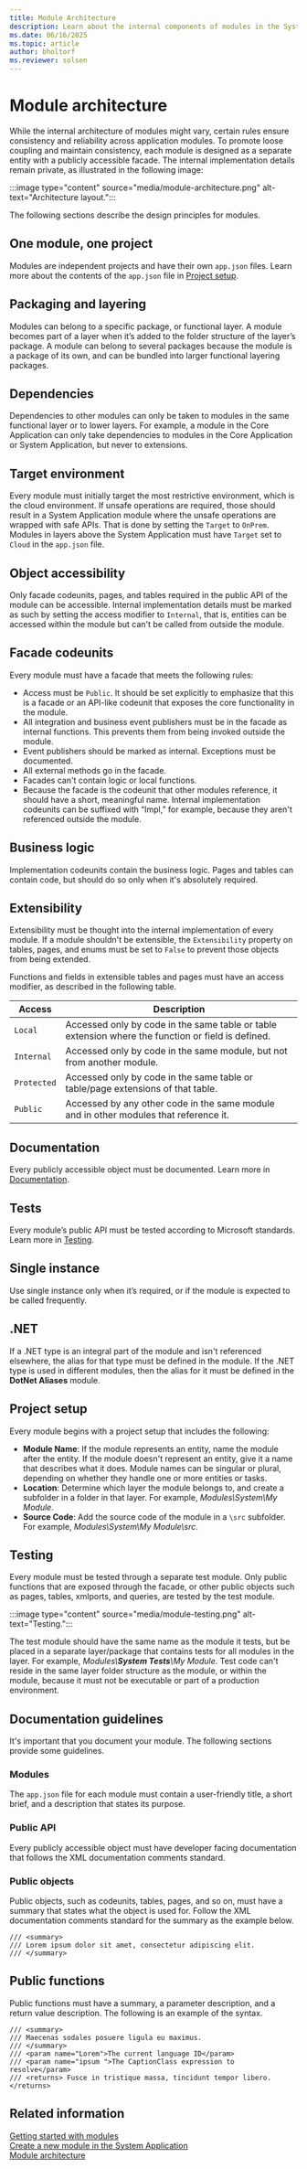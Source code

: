 ```yaml
---
title: Module Architecture
description: Learn about the internal components of modules in the System Application.
ms.date: 06/16/2025
ms.topic: article
author: bholtorf
ms.reviewer: solsen
---
```


# Module architecture

While the internal architecture of modules might vary, certain rules ensure consistency and reliability across application modules. To promote loose coupling and maintain consistency, each module is designed as a separate entity with a publicly accessible facade. The internal implementation details remain private, as illustrated in the following image: 

:::image type="content" source="media/module-architecture.png" alt-text="Architecture layout.":::

The following sections describe the design principles for modules.

## One module, one project

Modules are independent projects and have their own `app.json` files. Learn more about the contents of the `app.json` file in [Project setup](devenv-blueprint.md#project-setup).

## Packaging and layering

Modules can belong to a specific package, or functional layer. A module becomes part of a layer when it’s added to the folder structure of the layer’s package. A module can belong to several packages because the module is a package of its own, and can be bundled into larger functional layering packages.

## Dependencies

Dependencies to other modules can only be taken to modules in the same functional layer or to lower layers. For example, a module in the Core Application can only take dependencies to modules in the Core Application or System Application, but never to extensions.

## Target environment

Every module must initially target the most restrictive environment, which is the cloud environment. If unsafe operations are required, those should result in a System Application module where the unsafe operations are wrapped with safe APIs. That is done by setting the `Target` to `OnPrem`. Modules in layers above the System Application must have `Target` set to `Cloud` in the `app.json` file.

## Object accessibility 

Only facade codeunits, pages, and tables required in the public API of the module can be accessible. Internal implementation details must be marked as such by setting the access modifier to `Internal`, that is, entities can be accessed within the module but can't be called from outside the module.

## Facade codeunits

Every module must have a facade that meets the following rules:

* Access must be `Public`. It should be set explicitly to emphasize that this is a facade or an API-like codeunit that exposes the core functionality in the module.
* All integration and business event publishers must be in the facade as internal functions. This prevents them from being invoked outside the module.
* Event publishers should be marked as internal. Exceptions must be documented.
* All external methods go in the facade.
* Facades can't contain logic or local functions.
* Because the facade is the codeunit that other modules reference, it should have a short, meaningful name. Internal implementation codeunits can be suffixed with “Impl,” for example, because they aren't referenced outside the module.

## Business logic

Implementation codeunits contain the business logic. Pages and tables can contain code, but should do so only when it's absolutely required.

## Extensibility

Extensibility must be thought into the internal implementation of every module. If a module shouldn't be extensible, the `Extensibility` property on tables, pages, and enums must be set to `False` to prevent those objects from being extended.

Functions and fields in extensible tables and pages must have an access modifier, as described in the following table.

|Access  |Description  |
|---------|---------|
|`Local`|Accessed only by code in the same table or table extension where the function or field is defined.|
|`Internal`|Accessed only by code in the same module, but not from another module.|
|`Protected`|Accessed only by code in the same table or table/page extensions of that table.|
|`Public`|Accessed by any other code in the same module and in other modules that reference it.|

## Documentation

Every publicly accessible object must be documented. Learn more in [Documentation](devenv-blueprint.md#documentation).

## Tests

Every module’s public API must be tested according to Microsoft standards. Learn more in [Testing](devenv-blueprint.md#testing).

## Single instance

Use single instance only when it’s required, or if the module is expected to be called frequently.

## .NET

If a .NET type is an integral part of the module and isn't referenced elsewhere, the alias for that type must be defined in the module. If the .NET type is used in different modules, then the alias for it must be defined in the **DotNet Aliases** module.

## Project setup

Every module begins with a project setup that includes the following: 

* **Module Name**: If the module represents an entity, name the module after the entity. If the module doesn't represent an entity, give it a name that describes what it does. Module names can be singular or plural, depending on whether they handle one or more entities or tasks.
* **Location**: Determine which layer the module belongs to, and create a subfolder in a folder in that layer. For example, *Modules\System\My Module*.
* **Source Code**: Add the source code of the module in a `\src` subfolder. For example, *Modules\System\My Module\src*.

## Testing

Every module must be tested through a separate test module. Only public functions that are exposed through the facade, or other public objects such as pages, tables, xmlports, and queries, are tested by the test module.

:::image type="content" source="media/module-testing.png" alt-text="Testing.":::

The test module should have the same name as the module it tests, but be placed in a separate layer/package that contains tests for all modules in the layer. For example, *Modules\\**System Tests**\My Module*. Test code can't reside in the same layer folder structure as the module, or within the module, because it must not be executable or part of a production environment.

## Documentation guidelines

It's important that you document your module. The following sections provide some guidelines.

### Modules

The `app.json` file for each module must contain a user-friendly title, a short brief, and a description that states its purpose. 

### Public API

Every publicly accessible object must have developer facing documentation that follows the XML documentation comments standard.

### Public objects

Public objects, such as codeunits, tables, pages, and so on, must have a summary that states what the object is used for. Follow the XML documentation comments standard for the summary as the example below.

```
/// <summary>
/// Lorem ipsum dolor sit amet, consectetur adipiscing elit.
/// </summary>
```

## Public functions

Public functions must have a summary, a parameter description, and a return value description. The following is an example of the syntax.

```
/// <summary>
/// Maecenas sodales posuere ligula eu maximus.
/// </summary>
/// <param name="Lorem">The current language ID</param>
/// <param name="ipsum ">The CaptionClass expression to resolve</param>
/// <returns> Fusce in tristique massa, tincidunt tempor libero.</returns>
```

## Related information

[Getting started with modules](devenv-getting-started.md)  
[Create a new module in the System Application](devenv-new-module.md)  
[Module architecture](devenv-blueprint.md)  
